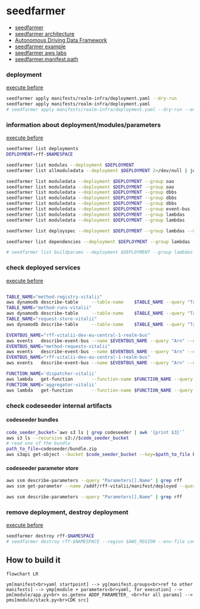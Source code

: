 # seedfarmer
* [seedfarmer](https://seed-farmer.readthedocs.io/en/stable/index.html)
* [seedfarmer architecture](https://seed-farmer.readthedocs.io/en/stable/architecture.html#method-of-processing)
* [Autonomous Driving Data Framework](https://github.com/awslabs/autonomous-driving-data-framework)
* [seedfarmer example](https://github.com/zaremb/seedfarmer-training )
* [seedfarmer aws labs](https://github.com/awslabs/seed-farmer)
* [seedfarmer.manifest.path](https://developer.hashicorp.com/terraform/language/modules/sources#generic-git-repository)

### deployment 
[execute before](#project-init)
```sh
seedfarmer apply manifests/realm-infra/deployment.yaml --dry-run 
seedfarmer apply manifests/realm-infra/deployment.yaml
# seedfarmer apply manifests/realm-infra/deployment.yaml --dry-run --env-file config/local.env
```

### information about deployment/modules/parameters
[execute before](#project-init)
```sh
seedfarmer list deployments 
DEPLOYMENT=rff-$NAMESPACE

seedfarmer list modules --deployment $DEPLOYMENT
seedfarmer list allmoduledata --deployment $DEPLOYMENT 2>/dev/null | jq .

seedfarmer list moduledata --deployment $DEPLOYMENT --group oao       --module event-receiver     2>/dev/null | jq .
seedfarmer list moduledata --deployment $DEPLOYMENT --group oao       --module event-publisher    2>/dev/null | jq .
seedfarmer list moduledata --deployment $DEPLOYMENT --group dbbs      --module method-registry    2>/dev/null | jq .
seedfarmer list moduledata --deployment $DEPLOYMENT --group dbbs      --module method-runs-store  2>/dev/null | jq .
seedfarmer list moduledata --deployment $DEPLOYMENT --group dbbs      --module requests-store     2>/dev/null | jq .
seedfarmer list moduledata --deployment $DEPLOYMENT --group event-bus --module event-bus          2>/dev/null | jq .
seedfarmer list moduledata --deployment $DEPLOYMENT --group lambdas   --module dispatcher         2>/dev/null | jq .
seedfarmer list moduledata --deployment $DEPLOYMENT --group lambdas   --module aggregator         2>/dev/null | jq .

seedfarmer list deployspec --deployment $DEPLOYMENT --group lambdas --module aggregator 

seedfarmer list dependencies --deployment $DEPLOYMENT --group lambdas --module aggregator 

# seedfarmer list buildparams --deployment $DEPLOYMENT --group lambdas --module aggregator 
```

### check deployed services
[execute before](#project-init)
```sh

TABLE_NAME="method-registry-vitalii"
aws dynamodb describe-table     --table-name    $TABLE_NAME --query "Table.TableArn" --output text
TABLE_NAME="method-runs-vitalii"
aws dynamodb describe-table     --table-name    $TABLE_NAME --query "Table.TableArn" --output text
TABLE_NAME="request-store-vitalii"
aws dynamodb describe-table     --table-name    $TABLE_NAME --query "Table.TableArn" --output text

EVENTBUS_NAME="rff-vitalii-dev-eu-central-1-realm-bus"
aws events   describe-event-bus --name $EVENTBUS_NAME --query "Arn" --output text
EVENTBUS_NAME="method-requests-vitalii"
aws events   describe-event-bus --name $EVENTBUS_NAME --query "Arn" --output text
EVENTBUS_NAME="rff-vitalii-dev-eu-central-1-realm-bus"
aws events   describe-event-bus --name $EVENTBUS_NAME --query "Arn" --output text

FUNCTION_NAME='dispatcher-vitalii'
aws lambda   get-function       --function-name $FUNCTION_NAME --query "Configuration.FunctionArn" --output text
FUNCTION_NAME='aggregator-vitalii'
aws lambda   get-function       --function-name $FUNCTION_NAME --query "Configuration.FunctionArn" --output text
```

### check codeseeder internal artifacts
#### codeseeder bundles
```sh
code_seeder_bucket=`aws s3 ls | grep codeseeder | awk '{print $3}'`
aws s3 ls --recursive s3://$code_seeder_bucket
# read one of the bundle
path_to_file=codeseeder/bundle.zip
aws s3api get-object --bucket $code_seeder_bucket --key=$path_to_file bundle.zip
```

#### codeseeder parameter store
```sh
aws ssm describe-parameters --query "Parameters[].Name" | grep rff 
aws ssm get-parameter --name /addf/rff-vitalii/manifest/deployed --query "Parameter.Value" | tr '\\"' '"' | sed 's/""/"/g' | awk -F 'not_existing_value' '{print substr($0, 2, length($0)-1)}' | jq .

aws ssm describe-parameters --query "Parameters[].Name" | grep rff 
```

### remove deployment, destroy deployment
[execute before](#project-init)
```sh
seedfarmer destroy rff-$NAMESPACE
# seedfarmer destroy rff-$NAMESPACE --region $AWS_REGION --env-file config/local.env
```

## How to build it
```mermaid
flowchart LR

ym[manifest<br>yaml startpoint] --> yg[manifest.groups<br>ref to other manifests] --> ymp[module + parameters<br>yaml, for execution] --> pm[module/app.py<br> os.getenv ADDF_PARAMETER_ <br>for all params] --> pms[module/stack.py<br>CDK src]
```